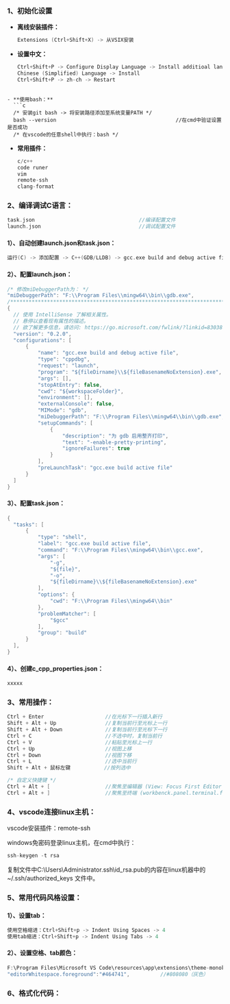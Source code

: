 ### 1、初始化设置

- **离线安装插件：**
  ```c
  Extensions (Ctrl+Shift+X) -> 从VSIX安装
  ```

- **设置中文：**
  
  ```c
  Ctrl+Shift+P -> Configure Display Language -> Install additioal languages
  Chinese (Simplified) Language -> Install
  Ctrl+Shift+P -> zh-ch -> Restart
  ```
```
  
- **使用bash：**
  ```c
  /* 安装git bash -> 将安装路径添加至系统变量PATH */
  bash --version                                       //在cmd中验证设置是否成功
  /* 在vscode的任意shell中执行：bash */
```

- **常用插件：**
  ```c
  c/c++
  code runer
  vim
  remote-ssh
  clang-format
  ```
### 2、编译调试C语言：
```c
task.json                                  //编译配置文件
launch.json                                //调试配置文件
```

#### 1）、自动创建launch.json和task.json：

```c
运行(C) -> 添加配置 -> C++(GDB/LLDB) -> gcc.exe build and debug active file
```

#### 2）、配置launch.json：

```c
/* 修改miDebuggerPath为： */
"miDebuggerPath": "F:\\Program Files\\mingw64\\bin\\gdb.exe",
/**********************************************************************/
{
  // 使用 IntelliSense 了解相关属性。 
  // 悬停以查看现有属性的描述。
  // 欲了解更多信息，请访问: https://go.microsoft.com/fwlink/?linkid=830387
  "version": "0.2.0",
  "configurations": [
      {
          "name": "gcc.exe build and debug active file",
          "type": "cppdbg",
          "request": "launch",
          "program": "${fileDirname}\\${fileBasenameNoExtension}.exe",
          "args": [],
          "stopAtEntry": false,
          "cwd": "${workspaceFolder}",
          "environment": [],
          "externalConsole": false,
          "MIMode": "gdb",
          "miDebuggerPath": "F:\\Program Files\\mingw64\\bin\\gdb.exe",
          "setupCommands": [
              {
                  "description": "为 gdb 启用整齐打印",
                  "text": "-enable-pretty-printing",
                  "ignoreFailures": true
              }
          ],
          "preLaunchTask": "gcc.exe build active file"
      }
  ]
}
```

#### 3）、配置task.json：

```c
{
  "tasks": [
      {
          "type": "shell",
          "label": "gcc.exe build active file",
          "command": "F:\\Program Files\\mingw64\\bin\\gcc.exe",
          "args": [
              "-g",
              "${file}",
              "-o",
              "${fileDirname}\\${fileBasenameNoExtension}.exe"
          ],
          "options": {
              "cwd": "F:\\Program Files\\mingw64\\bin"
          },
          "problemMatcher": [
              "$gcc"
          ],
          "group": "build"
      }
  ],
}
```

#### 4）、创建c_cpp_properties.json：
```c
xxxxx 
```

### 3、常用操作：
```c
Ctrl + Enter                    //在光标下一行插入新行
Shift + Alt + Up                //复制当前行至光标上一行
Shift + Alt + Down              //复制当前行至光标下一行
Ctrl + C                        //不选中时，复制当前行
Ctrl + V                        //粘贴至光标上一行
Ctrl + Up                       //视图上移
Ctrl + Down                     //视图下移
Ctrl + L                        //选中当前行
Shift + Alt + 鼠标左键           //按列选中

/* 自定义快捷键 */
Ctrl + Alt + [                  //聚焦至编辑器 (View: Focus First Editor Group)
Ctrl + Alt + ]                  //聚焦至终端 (workbenck.panel.terminal.focus)
```

### 4、vscode连接linux主机：

vscode安装插件：remote-ssh

windows免密码登录linux主机，在cmd中执行：

```c
ssh-keygen -t rsa
```

复制文件中C:\Users\Administrator\.ssh\id_rsa.pub的内容在linux机器中的 ~/.ssh/authorized_keys 文件中。

### 5、常用代码风格设置：

#### 1）、设置tab：

```c
使用空格缩进：Ctrl+Shift+p -> Indent Using Spaces -> 4
使用tab缩进：Ctrl+Shift+p -> Indent Using Tabs -> 4
```

#### 2）、设置空格、tab颜色：

```c
F:\Program Files\Microsoft VS Code\resources\app\extensions\theme-monokai\themes\monokai-color-theme.json
"editorWhitespace.foreground":"#464741",          //#808080（灰色）
```

### 6、格式化代码：

